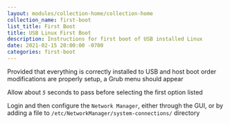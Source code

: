 ```yaml
---
layout: modules/collection-home/collection-home
collection_name: first-boot
list_title: First Boot
title: USB Linux First Boot
description: Instructions for first boot of USB installed Linux
date: 2021-02-15 20:00:00 -0700
categories: first-boot
---
```




Provided that everything is correctly installed to USB and host boot order modifications are properly setup, a Grub menu should appear


Allow about _`5`_ seconds to pass before selecting the first option listed


Login and then configure the `Network Manager`, either through the GUI, or by adding a file to `/etc/NetworkManager/system-connections/` directory


